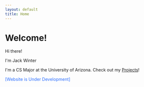 ```yaml
---
layout: default
title: Home
---
```

# Welcome!

Hi there!

I'm Jack Winter

I'm a CS Major at the University of Arizona. Check out my [Projects](/projects)!

<span style="color: #2D6FFF">[Website is Under Development]</span>